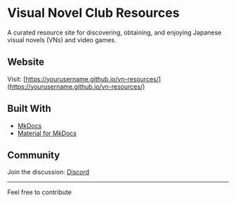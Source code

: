 # Visual Novel Club Resources

A curated resource site for discovering, obtaining, and enjoying Japanese visual novels (VNs) and video games.

## Website

Visit: [https://yourusername.github.io/vn-resources/](https://yourusername.github.io/vn-resources/)

## Built With

- [MkDocs](https://www.mkdocs.org/)
- [Material for MkDocs](https://squidfunk.github.io/mkdocs-material/)

## Community

Join the discussion: [Discord](https://discord.com/invite/WBdTEt9FuD)

---

Feel free to contribute
